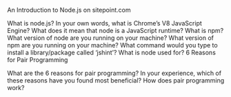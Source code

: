 An Introduction to Node.js on sitepoint.com

What is node.js?
In your own words, what is Chrome’s V8 JavaScript Engine?
What does it mean that node is a JavaScript runtime?
What is npm?
What version of node are you running on your machine?
What version of npm are you running on your machine?
What command would you type to install a library/package called ‘jshint’?
What is node used for?
6 Reasons for Pair Programming

What are the 6 reasons for pair programming?
In your experience, which of these reasons have you found most beneficial?
How does pair programming work?